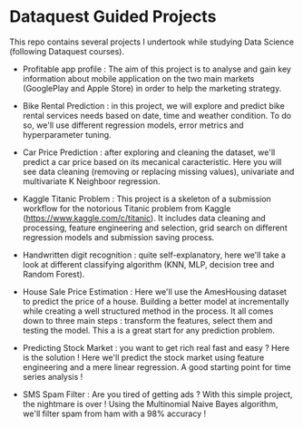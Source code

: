 # Dataquest Guided Projects

This repo contains several projects I undertook while studying Data Science (following Dataquest courses).

- Profitable app profile : The aim of this project is to analyse and gain key information about mobile application on the two main markets (GooglePlay and Apple Store) in order to help the marketing strategy.

- Bike Rental Prediction : in this project, we will explore and predict bike rental services needs based on date, time and weather condition. To do so, we'll use different regression models, error metrics and hyperparameter tuning.

- Car Price Prediction : after exploring and cleaning the dataset, we'll predict a car price based on its mecanical caracteristic. Here you will see data cleaning (removing or replacing missing values), univariate and multivariate K Neighboor regression.

- Kaggle Titanic Problem : This project is a skeleton of a submission workflow for the notorious Titanic problem from Kaggle (https://www.kaggle.com/c/titanic). It includes data cleaning and processing, feature engineering and selection, grid search on different regression models and submission saving process. 

- Handwritten digit recognition : quite self-explanatory, here we'll take a look at different classifying algorithm (KNN, MLP, decision tree and Random Forest).

- House Sale Price Estimation : Here we'll use the AmesHousing dataset to predict the price of a house. Building a better model at incrementally while creating a well structured method in the process. It all comes down to three main steps : transform the features, select them and testing the model. This a is a great start for any prediction problem.

- Predicting Stock Market : you want to get rich real fast and easy ? Here is the solution ! Here we'll predict the stock market using feature engineering and a mere linear regression. A good starting point for time series analysis !

- SMS Spam Filter : Are you tired of getting ads ? With this simple project, the nightmare is over ! Using the Multinomial Naive Bayes algorithm, we'll filter spam from ham with a 98% accuracy ! 